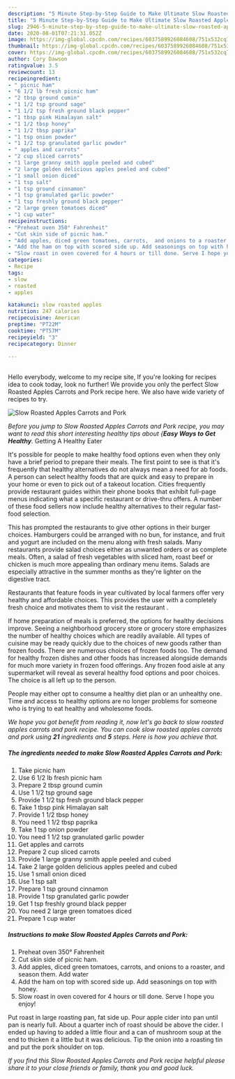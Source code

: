 ```yaml
---
description: "5 Minute Step-by-Step Guide to Make Ultimate Slow Roasted Apples Carrots and Pork"
title: "5 Minute Step-by-Step Guide to Make Ultimate Slow Roasted Apples Carrots and Pork"
slug: 2946-5-minute-step-by-step-guide-to-make-ultimate-slow-roasted-apples-carrots-and-pork
date: 2020-08-01T07:21:31.052Z
image: https://img-global.cpcdn.com/recipes/6037589926084608/751x532cq70/slow-roasted-apples-carrots-and-pork-recipe-main-photo.jpg
thumbnail: https://img-global.cpcdn.com/recipes/6037589926084608/751x532cq70/slow-roasted-apples-carrots-and-pork-recipe-main-photo.jpg
cover: https://img-global.cpcdn.com/recipes/6037589926084608/751x532cq70/slow-roasted-apples-carrots-and-pork-recipe-main-photo.jpg
author: Cory Dawson
ratingvalue: 3.5
reviewcount: 13
recipeingredient:
- " picnic ham"
- "6 1/2 lb fresh picnic ham"
- "2 tbsp ground cumin"
- "1 1/2 tsp ground sage"
- "1 1/2 tsp fresh ground black pepper"
- "1 tbsp pink Himalayan salt"
- "1 1/2 tbsp honey"
- "1 1/2 tbsp paprika"
- "1 tsp onion powder"
- "1 1/2 tsp granulated garlic powder"
- " apples and carrots"
- "2 cup sliced carrots"
- "1 large granny smith apple peeled and cubed"
- "2 large golden delicious apples peeled and cubed"
- "1 small onion diced"
- "1 tsp salt"
- "1 tsp ground cinnamon"
- "1 tsp granulated garlic powder"
- "1 tsp freshly ground black pepper"
- "2 large green tomatoes diced"
- "1 cup water"
recipeinstructions:
- "Preheat oven 350° Fahrenheit"
- "Cut skin side of picnic ham."
- "Add apples, diced green tomatoes, carrots,  and onions to a roaster,  and season them. Add water"
- "Add the ham on top with scored side up. Add seasonings on top with honey."
- "Slow roast in oven covered for 4 hours or till done. Serve I hope you enjoy!"
categories:
- Recipe
tags:
- slow
- roasted
- apples

katakunci: slow roasted apples 
nutrition: 247 calories
recipecuisine: American
preptime: "PT22M"
cooktime: "PT57M"
recipeyield: "3"
recipecategory: Dinner

---
```

<br>
Hello everybody, welcome to my recipe site, If you're looking for recipes idea to cook today, look no further! We provide you only the perfect Slow Roasted Apples Carrots and Pork recipe here. We also have wide variety of recipes to try.
<br>


![Slow Roasted Apples Carrots and Pork](https://img-global.cpcdn.com/recipes/6037589926084608/751x532cq70/slow-roasted-apples-carrots-and-pork-recipe-main-photo.jpg)

<i>Before you jump to Slow Roasted Apples Carrots and Pork recipe, you may want to read this short interesting healthy tips about {<strong>Easy Ways to Get Healthy</strong>.</i>
Getting A Healthy Eater

It's possible for people to make healthy food options even when they only have a brief period to prepare their meals. The first point to see is that it's frequently that healthy alternatives do not always mean a need for ab foods. A person can select healthy foods that are quick and easy to prepare in your home or even to pick out of a takeout location. Cities frequently provide restaurant guides within their phone books that exhibit full-page menus indicating what a specific restaurant or drive-thru offers. A number of these food sellers now include healthy alternatives to their regular fast-food selection.

 This has prompted the restaurants to give other options in their burger choices. Hamburgers could be arranged with no bun, for instance, and fruit and yogurt are included on the menu along with fresh salads. Many restaurants provide salad choices either as unwanted orders or as complete meals. Often, a salad of fresh vegetables with sliced ham, roast beef or chicken is much more appealing than ordinary menu items.  Salads are especially attractive in the summer months as they're lighter on the digestive tract.

Restaurants that feature foods in year cultivated by local farmers offer very healthy and affordable choices.  This provides the user with a completely fresh choice and motivates them to visit the restaurant .

If home preparation of meals is preferred, the options for healthy decisions improve. Seeing a neighborhood grocery store or grocery store emphasizes the number of healthy choices which are readily available.  All types of cuisine may be ready quickly due to the choices of new goods rather than frozen foods. There are numerous choices of frozen foods too. The demand for healthy frozen dishes and other foods has increased alongside demands for much more variety in frozen food offerings. Any frozen food aisle at any supermarket will reveal as several healthy food options and poor choices. The choice is all left up to the person.

People may either opt to consume a healthy diet plan or an unhealthy one. Time and access to healthy options are no longer problems for someone who is trying to eat healthy and wholesome foods.


<i>We hope you got benefit from reading it, now let's go back to slow roasted apples carrots and pork recipe. You can cook slow roasted apples carrots and pork using <strong>21</strong> ingredients and <strong>5</strong> steps. Here is how you achieve that.
</i>

##### The ingredients needed to make Slow Roasted Apples Carrots and Pork:

1. Take  picnic ham
1. Use 6 1/2 lb fresh picnic ham
1. Prepare 2 tbsp ground cumin
1. Use 1 1/2 tsp ground sage
1. Provide 1 1/2 tsp fresh ground black pepper
1. Take 1 tbsp pink Himalayan salt
1. Provide 1 1/2 tbsp honey
1. You need 1 1/2 tbsp paprika
1. Take 1 tsp onion powder
1. You need 1 1/2 tsp granulated garlic powder
1. Get  apples and carrots
1. Prepare 2 cup sliced carrots
1. Provide 1 large granny smith apple peeled and cubed
1. Take 2 large golden delicious apples peeled and cubed
1. Use 1 small onion diced
1. Use 1 tsp salt
1. Prepare 1 tsp ground cinnamon
1. Provide 1 tsp granulated garlic powder
1. Get 1 tsp freshly ground black pepper
1. You need 2 large green tomatoes diced
1. Prepare 1 cup water


##### Instructions to make Slow Roasted Apples Carrots and Pork:

1. Preheat oven 350° Fahrenheit
1. Cut skin side of picnic ham.
1. Add apples, diced green tomatoes, carrots,  and onions to a roaster,  and season them. Add water
1. Add the ham on top with scored side up. Add seasonings on top with honey.
1. Slow roast in oven covered for 4 hours or till done. Serve I hope you enjoy!


Put roast in large roasting pan, fat side up. Pour apple cider into pan until pan is nearly full. About a quarter inch of roast should be above the cider. I ended up having to added a little flour and a can of mushroom soup at the end to thicken it a little but it was delicious. Tip the onion into a roasting tin and put the pork shoulder on top. 

<i>If you find this Slow Roasted Apples Carrots and Pork recipe helpful please share it to your close friends or family, thank you and good luck.</i>
